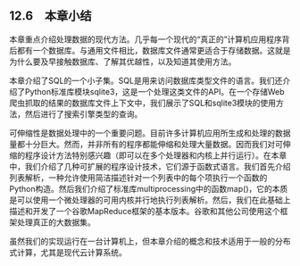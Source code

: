    

## 12.6　本章小结

本章重点介绍处理数据的现代方法。几乎每一个现代的“真正的”计算机应用程序背后都有一个数据库。与通用文件相比，数据库文件通常更适合于存储数据。这就是为什么要及早接触数据库、了解其优越性，以及知道其使用方法。

本章介绍了SQL的一个小子集。SQL是用来访问数据库类型文件的语言。我们还介绍了Python标准库模块sqlite3，这是一个处理这类文件的API。在一个存储Web爬虫抓取的结果的数据库文件上下文中，我们展示了SQL和sqlite3模块的使用方法，然后进行了搜索引擎类型的查询。

可伸缩性是数据处理中的一个重要问题。目前许多计算机应用所生成和处理的数据量都十分巨大。然而，并非所有的程序都能伸缩和处理大量数据。因而我们对可伸缩的程序设计方法特别感兴趣（即可以在多个处理器和内核上并行运行）。在本章中，我们介绍了几种可扩展的程序设计技术，它们源于函数式语言。我们首先介绍列表解析，一种允许使用简洁描述针对一个列表中的每个项执行一个函数的Python构造。然后我们介绍了标准库multiprocessing中的函数map()，它的本质是可以使用一个微处理器的可用内核并行地执行列表解析。然后，我们在此基础上描述和开发了一个谷歌MapReduce框架的基本版本。谷歌和其他公司使用这个框架处理真正的大数据集。

虽然我们的实现运行在一台计算机上，但本章介绍的概念和技术适用于一般的分布式计算，尤其是现代云计算系统。
